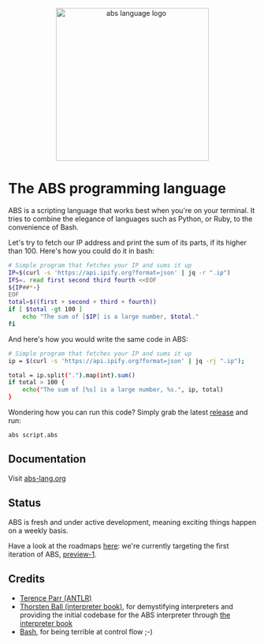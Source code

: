 <p align="center">
  <a href="https://www.abs-lang.org/">
    <img alt="abs language logo" src="https://github.com/abs-lang/abs/blob/master/bin/ABS.png?raw=true" width="310">
  </a>
</p>

# The ABS programming language

ABS is a scripting language that works best when you're on
your terminal. It tries to combine the elegance of languages
such as Python, or Ruby, to the convenience of Bash.

Let's try to fetch our IP address and print the sum of its
parts, if its higher than 100. Here's how you could do it
in bash:

``` bash
# Simple program that fetches your IP and sums it up
IP=$(curl -s 'https://api.ipify.org?format=json' | jq -r ".ip")
IFS=. read first second third fourth <<EOF
${IP##*-}
EOF
total=$((first + second + third + fourth))
if [ $total -gt 100 ]
    echo "The sum of [$IP] is a large number, $total."
fi
```

And here's how you would write the same code in ABS:

``` bash
# Simple program that fetches your IP and sums it up
ip = $(curl -s 'https://api.ipify.org?format=json' | jq -rj ".ip");

total = ip.split(".").map(int).sum()
if total > 100 {
    echo("The sum of [%s] is a large number, %s.", ip, total)
}
```

Wondering how you can run this code? Simply grab the latest
[release](https://github.com/abs-lang/abs/releases) and run:

```
abs script.abs
```

## Documentation

Visit [abs-lang.org](https://www.abs-lang.org)

## Status

ABS is fresh and under active development, meaning exciting
things happen on a weekly basis.

Have a look at the roadmaps [here](https://github.com/abs-lang/abs/milestones):
we're currently targeting the first iteration of ABS, [preview-1](https://github.com/abs-lang/abs/milestone/1).

## Credits

* [Terence Parr (ANTLR)](https://www.antlr.org/)
* [Thorsten Ball (interpreter book)](https://interpreterbook.com/), for demystifying interpreters and providing the initial codebase for the ABS interpreter through [the interpreter book](https://interpreterbook.com/)
* [Bash](https://en.wikipedia.org/wiki/Bash_(Unix_shell)), for being terrible at control flow ;-)
